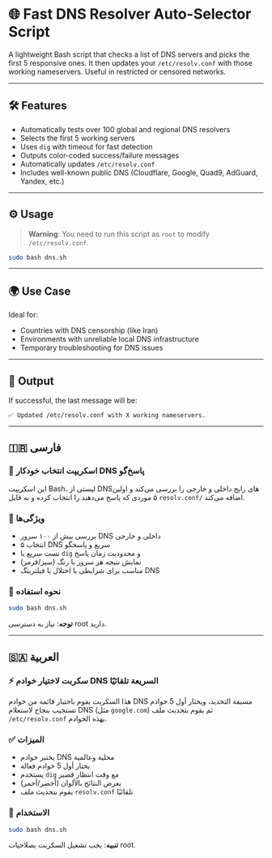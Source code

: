 # 🌐 Fast DNS Resolver Auto-Selector Script

A lightweight Bash script that checks a list of DNS servers and picks the first 5 responsive ones. It then updates your `/etc/resolv.conf` with those working nameservers. Useful in restricted or censored networks.

---

## 🛠️ Features

- Automatically tests over 100 global and regional DNS resolvers
- Selects the first 5 working servers
- Uses `dig` with timeout for fast detection
- Outputs color-coded success/failure messages
- Automatically updates `/etc/resolv.conf`
- Includes well-known public DNS (Cloudflare, Google, Quad9, AdGuard, Yandex, etc.)

---

## ⚙️ Usage

> **Warning**: You need to run this script as `root` to modify `/etc/resolv.conf`.

```bash
sudo bash dns.sh
```

---

## 🌍 Use Case

Ideal for:
- Countries with DNS censorship (like Iran)
- Environments with unreliable local DNS infrastructure
- Temporary troubleshooting for DNS issues

---

## 📁 Output

If successful, the last message will be:

```
✅ Updated /etc/resolv.conf with X working nameservers.
```

---

## 🇮🇷 فارسی

### 🎯 اسکریپت انتخاب خودکار DNS پاسخ‌گو

این اسکریپت Bash، لیستی از DNSهای رایج داخلی و خارجی را بررسی می‌کند و اولین ۵ موردی که پاسخ می‌دهند را انتخاب کرده و به فایل `resolv.conf/` اضافه می‌کند.

### 📌 ویژگی‌ها

- بررسی بیش از ۱۰۰ سرور DNS داخلی و خارجی
- انتخاب ۵ DNS سریع و پاسخگو
- تست سریع با `dig` و محدودیت زمان پاسخ
- نمایش نتیجه هر سرور با رنگ (سبز/قرمز)
- مناسب برای شرایطی با اختلال یا فیلترینگ DNS

### 🧪 نحوه استفاده

```bash
sudo bash dns.sh
```

**توجه**: نیاز به دسترسی root دارید.

---

## 🇸🇦 العربية

### ⚡ سكربت لاختيار خوادم DNS السريعة تلقائيًا

هذا السكربت يقوم باختبار قائمة من خوادم DNS مسبقة التحديد، ويختار أول 5 خوادم تستجيب بنجاح لاستعلام DNS (مثل `google.com`) ثم يقوم بتحديث ملف `/etc/resolv.conf` بهذه الخوادم.

### ✅ الميزات

- يختبر خوادم DNS محلية وعالمية
- يختار أول 5 خوادم فعالة
- يستخدم `dig` مع وقت انتظار قصير
- يعرض النتائج بالألوان (أخضر/أحمر)
- يقوم بتحديث ملف `resolv.conf` تلقائيًا

### 📌 الاستخدام

```bash
sudo bash dns.sh
```

**تنبيه**: يجب تشغيل السكربت بصلاحيات root.
